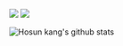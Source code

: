 

<img src="https://img.shields.io/badge/Python-3766AB?style=flat-square&logo=Python&logoColor=white"/></a>
<img src="https://img.shields.io/badge/ROS-22314E?style=flat-square&logo=ROS&logoColor=white"/></a>

![Hosun kang's github stats](https://github-readme-stats.vercel.app/api?username=hosunkang&show_icons=ture&theme=dark)
